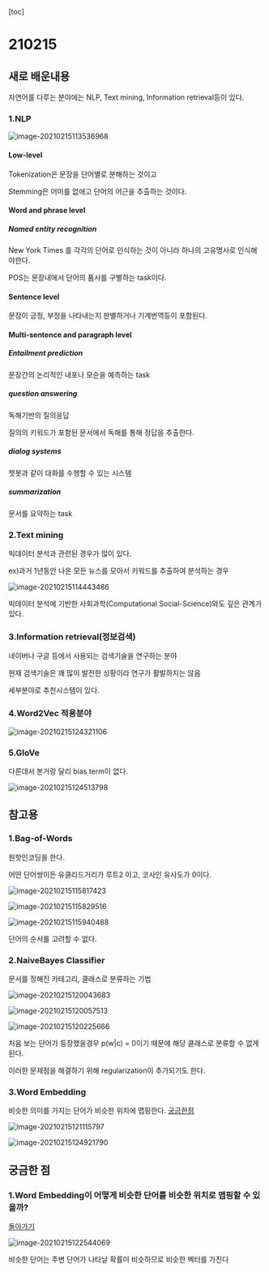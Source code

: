 [toc]

# 210215

## 새로 배운내용

자연어를 다루는 분야에는 NLP, Text mining, Information retrieval등이 있다.

### 1.NLP

![image-20210215113536968](C:\Users\ho070\AppData\Roaming\Typora\typora-user-images\image-20210215113536968.png)

#### Low-level

Tokenization은 문장을 단어별로 분해하는 것이고

Stemming은 어미를 없애고 단어의 어근을 추출하는 것이다.

#### Word and phrase level

##### Named entity recognition

New York Times 를 각각의 단어로 인식하는 것이 아니라 하나의 고유명사로 인식해야한다.

POS는 문장내에서 단어의 품사를 구별하는 task이다.

#### Sentence level

문장이 긍정, 부정을 나타내는지 판별하거나 기계번역등이 포함된다.

#### Multi-sentence and paragraph level

##### Entailment prediction

문장간의 논리적인 내포나 모순을 예측하는 task

##### question answering

독해기반의 질의응답

질의의 키워드가 포함된 문서에서 독해를 통해 정답을 추출한다.

##### dialog systems

챗봇과 같이 대화를 수행할 수 있는 시스템

##### summarization

문서를 요약하는 task

### 2.Text mining

빅데이터 분석과 관련된 경우가 많이 있다.

ex)과거 1년동안 나온 모든 뉴스를 모아서 키워드를 추출하여 분석하는 경우

![image-20210215114443486](C:\Users\ho070\AppData\Roaming\Typora\typora-user-images\image-20210215114443486.png)

빅데이터 분석에 기반한 사회과학(Computational Social-Science)와도 깊은 관계가 있다.

### 3.Information retrieval(정보검색)

네이버나 구글 등에서 사용되는 검색기술을 연구하는 분야

현재 검색기술은 꽤 많이 발전한 상황이라 연구가 활발하지는 않음

세부분야로 추천시스템이 있다.

### 4.Word2Vec 적용분야

![image-20210215124321106](C:\Users\ho070\AppData\Roaming\Typora\typora-user-images\image-20210215124321106.png)

### 5.GloVe

다른데서 본거랑 달리 bias term이 없다.

![image-20210215124513798](C:\Users\ho070\AppData\Roaming\Typora\typora-user-images\image-20210215124513798.png)

## 참고용

### 1.Bag-of-Words

원핫인코딩을 한다.

어떤 단어쌍이든 유클리드거리가 루트2 이고, 코사인 유사도가 0이다.

![image-20210215115817423](C:\Users\ho070\AppData\Roaming\Typora\typora-user-images\image-20210215115817423.png)

![image-20210215115829516](C:\Users\ho070\AppData\Roaming\Typora\typora-user-images\image-20210215115829516.png)

![image-20210215115940488](C:\Users\ho070\AppData\Roaming\Typora\typora-user-images\image-20210215115940488.png)

단어의 순서를 고려할 수 없다.

### 2.NaiveBayes Classifier

문서를 정해진 카테고리, 클래스로 분류하는 기법

![image-20210215120043683](C:\Users\ho070\AppData\Roaming\Typora\typora-user-images\image-20210215120043683.png)

![image-20210215120057513](C:\Users\ho070\AppData\Roaming\Typora\typora-user-images\image-20210215120057513.png)

![image-20210215120225666](C:\Users\ho070\AppData\Roaming\Typora\typora-user-images\image-20210215120225666.png)

처음 보는 단어가 등장했을경우 p(w|c) = 0이기 때문에 해당 클래스로 분류할 수 없게 된다.

이러한 문제점을 해결하기 위해 regularization이 추가되기도 한다.

### 3.Word Embedding

비슷한 의미를 가지는 단어가 비슷한 위치에 맵핑한다. [궁금한점](#1.word-embedding이-어떻게-비슷한-단어를-비슷한-위치로-맵핑할-수-있을까?)

![image-20210215121115797](C:\Users\ho070\AppData\Roaming\Typora\typora-user-images\image-20210215121115797.png)

![image-20210215124921790](C:\Users\ho070\AppData\Roaming\Typora\typora-user-images\image-20210215124921790.png)

## 궁금한 점

### 1.Word Embedding이 어떻게 비슷한 단어를 비슷한 위치로 맵핑할 수 있을까?

[돌아가기](#3.word-embedding)

![image-20210215122544069](C:\Users\ho070\AppData\Roaming\Typora\typora-user-images\image-20210215122544069.png)

비슷한 단어는 주변 단어가 나타날 확률이 비슷하므로 비슷한 벡터를 가진다

